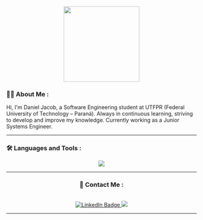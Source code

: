 <!-- <img width=100% src="https://capsule-render.vercel.app/api?type=waving&color=ff54ee&height=120&section=header"/> -->

<h1 align="center">
  <img src="https://media.giphy.com/media/VOPK1BqsMEJRS/giphy.gif" width="200" /> 
</h1>

### :man_technologist: About Me :

<p align="left">Hi, I'm Daniel Jacob, a Software Engineering student at UTFPR (Federal University of Technology – Paraná). Always in continuous learning, striving to develop and improve my knowledge. Currently working as a Junior Systems Engineer.</p>

---

### :hammer_and_wrench: Languages and Tools :

<div align="center">
  <a href="https://github.com/Dani-Jacob">
    <img src="https://skillicons.dev/icons?i=html,css,js,nodejs,express,postgres,mysql,postman,docker,webstorm,vscode&perline=6" />
  </a>   

---
### :iphone: Contact Me :
<br>
<div align="center">
  <a href="https://www.linkedin.com/in/danieljaroszczuk/">
    <img src="https://img.shields.io/badge/LinkedIn-blue?style=for-the-badge&logo=linkedin&logoColor=white" alt="LinkedIn Badge"/>
  </a>
  <a href="mailto:danieljaroszczuk28@gmail.com/">
    <img src="https://img.shields.io/badge/Gmail-D14836?style=for-the-badge&logo=gmail&logoColor=white"/>
  </a>

</div>

---
<!-- <img width=100% src="https://capsule-render.vercel.app/api?type=waving&color=ff54ee&height=120&section=footer"/> -->
